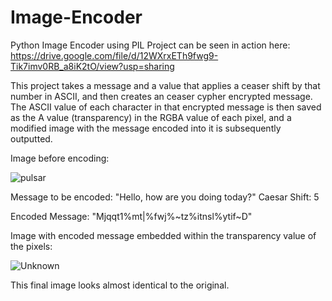 # Image-Encoder
Python Image Encoder using PIL
Project can be seen in action here: https://drive.google.com/file/d/12WXrxETh9fwg9-Tik7imv0RB_a8iK2tO/view?usp=sharing

This project takes a message and a value that applies a ceaser shift by that number in ASCII, and then creates an ceaser cypher encrypted message. The ASCII value of each character in that encrypted message is then saved as the A value (transparency) in the RGBA value of each pixel, and a modified image with the message encoded into it is subsequently outputted.

Image before encoding:

![pulsar](https://user-images.githubusercontent.com/14097239/192820908-af467819-c79a-419a-9dd7-1547a951d131.png)

Message to be encoded: "Hello, how are you doing today?"
Caesar Shift: 5

Encoded Message: "Mjqqt1%mt|%fwj%~tz%itnsl%ytif~D"

Image with encoded message embedded within the transparency value of the pixels:

![Unknown](https://user-images.githubusercontent.com/14097239/192821535-2863e77c-b4c0-4e99-93c3-2bee35a862b5.png)

This final image looks almost identical to the original.

